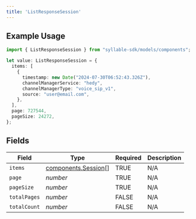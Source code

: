 ```yaml
---
title: 'ListResponseSession'
---
```


## Example Usage

```typescript
import { ListResponseSession } from "syllable-sdk/models/components";

let value: ListResponseSession = {
  items: [
    {
      timestamp: new Date("2024-07-30T06:52:43.326Z"),
      channelManagerService: "hedy",
      channelManagerType: "voice_sip_v1",
      source: "user@email.com",
    },
  ],
  page: 727544,
  pageSize: 24272,
};
```

## Fields

| Field                                                      | Type                                                       | Required                                                   | Description                                                |
| ---------------------------------------------------------- | ---------------------------------------------------------- | ---------------------------------------------------------- | ---------------------------------------------------------- |
| `items`                                                    | [components.Session](/sdk-docs/models/components/session)[] | TRUE                                         | N/A                                                        |
| `page`                                                     | *number*                                                   | TRUE                                         | N/A                                                        |
| `pageSize`                                                 | *number*                                                   | TRUE                                         | N/A                                                        |
| `totalPages`                                               | *number*                                                   | FALSE                                         | N/A                                                        |
| `totalCount`                                               | *number*                                                   | FALSE                                         | N/A                                                        |